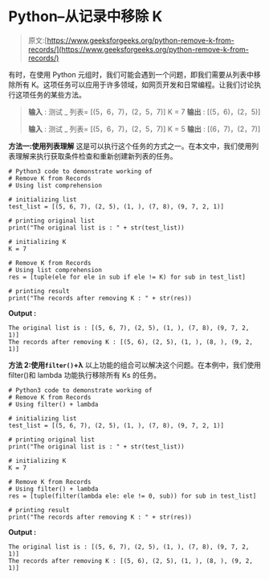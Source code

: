 # Python–从记录中移除 K

> 原文:[https://www.geeksforgeeks.org/python-remove-k-from-records/](https://www.geeksforgeeks.org/python-remove-k-from-records/)

有时，在使用 Python 元组时，我们可能会遇到一个问题，即我们需要从列表中移除所有 K。这项任务可以应用于许多领域，如网页开发和日常编程。让我们讨论执行这项任务的某些方法。

> **输入** :
> 测试 _ 列表= [(5，6，7)，(2，5，7)]
> K = 7
> **输出** : [(5，6)，(2，5)]
> 
> **输入** :
> 测试 _ 列表= [(5，6，7)，(2，5，7)]
> K = 5
> **输出** : [(6，7)，(2，7)]

**方法一:使用列表理解**
这是可以执行这个任务的方式之一。在本文中，我们使用列表理解来执行获取条件检查和重新创建新列表的任务。

```
# Python3 code to demonstrate working of 
# Remove K from Records
# Using list comprehension

# initializing list
test_list = [(5, 6, 7), (2, 5), (1, ), (7, 8), (9, 7, 2, 1)]

# printing original list
print("The original list is : " + str(test_list))

# initializing K 
K = 7

# Remove K from Records
# Using list comprehension
res = [tuple(ele for ele in sub if ele != K) for sub in test_list]

# printing result 
print("The records after removing K : " + str(res)) 
```

**Output :**

```
The original list is : [(5, 6, 7), (2, 5), (1, ), (7, 8), (9, 7, 2, 1)]
The records after removing K : [(5, 6), (2, 5), (1, ), (8, ), (9, 2, 1)]

```

**方法 2:使用`filter()`+λ**
以上功能的组合可以解决这个问题。在本例中，我们使用 filter()和 lambda 功能执行移除所有 Ks 的任务。

```
# Python3 code to demonstrate working of 
# Remove K from Records
# Using filter() + lambda

# initializing list
test_list = [(5, 6, 7), (2, 5), (1, ), (7, 8), (9, 7, 2, 1)]

# printing original list
print("The original list is : " + str(test_list))

# initializing K 
K = 7

# Remove K from Records
# Using filter() + lambda
res = [tuple(filter(lambda ele: ele != 0, sub)) for sub in test_list]

# printing result 
print("The records after removing K : " + str(res)) 
```

**Output :**

```
The original list is : [(5, 6, 7), (2, 5), (1, ), (7, 8), (9, 7, 2, 1)]
The records after removing K : [(5, 6), (2, 5), (1, ), (8, ), (9, 2, 1)]

```